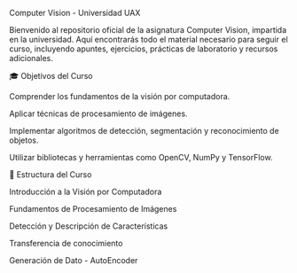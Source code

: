 Computer Vision - Universidad UAX

Bienvenido al repositorio oficial de la asignatura Computer Vision, impartida en la universidad. Aquí encontrarás todo el material necesario para seguir el curso, incluyendo apuntes, ejercicios, prácticas de laboratorio y recursos adicionales.

🎓 Objetivos del Curso

Comprender los fundamentos de la visión por computadora.

Aplicar técnicas de procesamiento de imágenes.

Implementar algoritmos de detección, segmentación y reconocimiento de objetos.

Utilizar bibliotecas y herramientas como OpenCV, NumPy y TensorFlow.

📅 Estructura del Curso

Introducción a la Visión por Computadora

Fundamentos de Procesamiento de Imágenes

Detección y Descripción de Características

Transferencia de conocimiento

Generación de Dato - AutoEncoder
